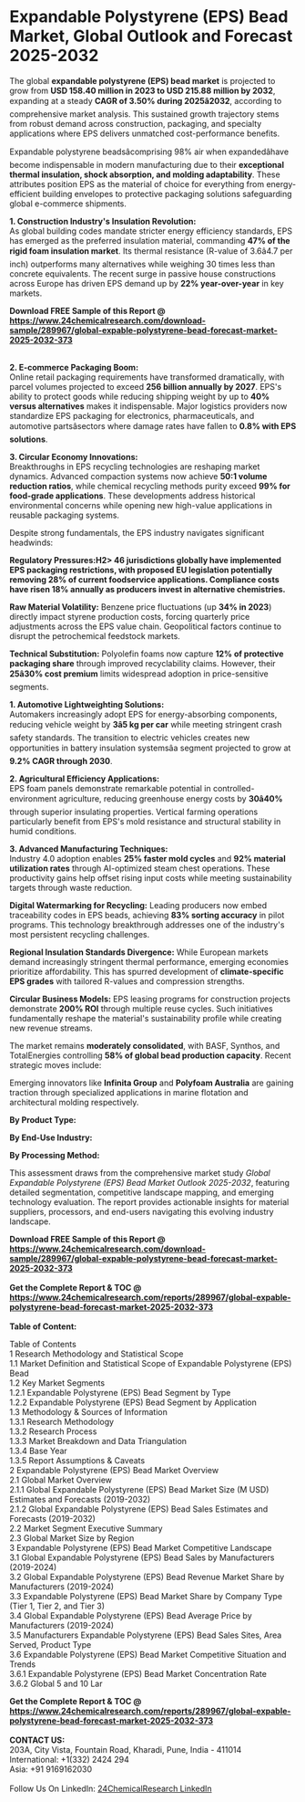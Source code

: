 <h1>Expandable Polystyrene (EPS) Bead Market, Global Outlook and Forecast 2025-2032</h1><p>The global <strong>expandable polystyrene (EPS) bead market</strong> is projected to grow from <strong>USD 158.40 million in 2023 to USD 215.88 million by 2032</strong>, expanding at a steady <strong>CAGR of 3.50% during 2025â2032</strong>, according to comprehensive market analysis. This sustained growth trajectory stems from robust demand across construction, packaging, and specialty applications where EPS delivers unmatched cost-performance benefits.</p><p>Expandable polystyrene beadsâcomprising 98% air when expandedâhave become indispensable in modern manufacturing due to their <strong>exceptional thermal insulation, shock absorption, and molding adaptability</strong>. These attributes position EPS as the material of choice for everything from energy-efficient building envelopes to protective packaging solutions safeguarding global e-commerce shipments.</p><p><strong>1. Construction Industry's Insulation Revolution:</strong><br>
As global building codes mandate stricter energy efficiency standards, EPS has emerged as the preferred insulation material, commanding <strong>47% of the rigid foam insulation market</strong>. Its thermal resistance (R-value of 3.6â4.7 per inch) outperforms many alternatives while weighing 30 times less than concrete equivalents. The recent surge in passive house constructions across Europe has driven EPS demand up by <strong>22% year-over-year</strong> in key markets.</p><div><b>Download FREE Sample of this Report @ 
            <a href="https://www.24chemicalresearch.com/download-sample/289967/global-expable-polystyrene-bead-forecast-market-2025-2032-373">
            https://www.24chemicalresearch.com/download-sample/289967/global-expable-polystyrene-bead-forecast-market-2025-2032-373</a></b></div><br><p><strong>2. E-commerce Packaging Boom:</strong><br>
Online retail packaging requirements have transformed dramatically, with parcel volumes projected to exceed <strong>256 billion annually by 2027</strong>. EPS's ability to protect goods while reducing shipping weight by up to <strong>40% versus alternatives</strong> makes it indispensable. Major logistics providers now standardize EPS packaging for electronics, pharmaceuticals, and automotive partsâsectors where damage rates have fallen to <strong>0.8% with EPS solutions</strong>.</p><p><strong>3. Circular Economy Innovations:</strong><br>
Breakthroughs in EPS recycling technologies are reshaping market dynamics. Advanced compaction systems now achieve <strong>50:1 volume reduction ratios</strong>, while chemical recycling methods purity exceed <strong>99% for food-grade applications</strong>. These developments address historical environmental concerns while opening new high-value applications in reusable packaging systems.</p><p>Despite strong fundamentals, the EPS industry navigates significant headwinds:</p><p><strong>Regulatory Pressures:H2&gt; 46 jurisdictions globally have implemented EPS packaging restrictions, with proposed EU legislation potentially removing <strong>28% of current foodservice applications</strong>. Compliance costs have risen <strong>18% annually</strong> as producers invest in alternative chemistries.</strong></p><p><strong>Raw Material Volatility:</strong> Benzene price fluctuations (up <strong>34% in 2023</strong>) directly impact styrene production costs, forcing quarterly price adjustments across the EPS value chain. Geopolitical factors continue to disrupt the petrochemical feedstock markets.</p><p><strong>Technical Substitution:</strong> Polyolefin foams now capture <strong>12% of protective packaging share</strong> through improved recyclability claims. However, their <strong>25â30% cost premium</strong> limits widespread adoption in price-sensitive segments.</p><p><strong>1. Automotive Lightweighting Solutions:</strong><br>
Automakers increasingly adopt EPS for energy-absorbing components, reducing vehicle weight by <strong>3â5 kg per car</strong> while meeting stringent crash safety standards. The transition to electric vehicles creates new opportunities in battery insulation systemsâa segment projected to grow at <strong>9.2% CAGR through 2030</strong>.</p><p><strong>2. Agricultural Efficiency Applications:</strong><br>
EPS foam panels demonstrate remarkable potential in controlled-environment agriculture, reducing greenhouse energy costs by <strong>30â40%</strong> through superior insulating properties. Vertical farming operations particularly benefit from EPS's mold resistance and structural stability in humid conditions.</p><p><strong>3. Advanced Manufacturing Techniques:</strong><br>
Industry 4.0 adoption enables <strong>25% faster mold cycles</strong> and <strong>92% material utilization rates</strong> through AI-optimized steam chest operations. These productivity gains help offset rising input costs while meeting sustainability targets through waste reduction.</p><p><strong>Digital Watermarking for Recycling:</strong>
Leading producers now embed traceability codes in EPS beads, achieving <strong>83% sorting accuracy</strong> in pilot programs. This technology breakthrough addresses one of the industry's most persistent recycling challenges.</p><p><strong>Regional Insulation Standards Divergence:</strong>
While European markets demand increasingly stringent thermal performance, emerging economies prioritize affordability. This has spurred development of <strong>climate-specific EPS grades</strong> with tailored R-values and compression strengths.</p><p><strong>Circular Business Models:</strong>
EPS leasing programs for construction projects demonstrate <strong>200% ROI</strong> through multiple reuse cycles. Such initiatives fundamentally reshape the material's sustainability profile while creating new revenue streams.</p><p>The market remains <strong>moderately consolidated</strong>, with BASF, Synthos, and TotalEnergies controlling <strong>58% of global bead production capacity</strong>. Recent strategic moves include:</p><p>Emerging innovators like <strong>Infinita Group</strong> and <strong>Polyfoam Australia</strong> are gaining traction through specialized applications in marine flotation and architectural molding respectively.</p><p><strong>By Product Type:</strong></p><p><strong>By End-Use Industry:</strong></p><p><strong>By Processing Method:</strong></p><p>This assessment draws from the comprehensive market study <em>Global Expandable Polystyrene (EPS) Bead Market Outlook 2025-2032</em>, featuring detailed segmentation, competitive landscape mapping, and emerging technology evaluation. The report provides actionable insights for material suppliers, processors, and end-users navigating this evolving industry landscape.</p><div><b>Download FREE Sample of this Report @ 
            <a href="https://www.24chemicalresearch.com/download-sample/289967/global-expable-polystyrene-bead-forecast-market-2025-2032-373">
            https://www.24chemicalresearch.com/download-sample/289967/global-expable-polystyrene-bead-forecast-market-2025-2032-373</a></b></div><br><div><b>Get the Complete Report & TOC @ 
            <a href="https://www.24chemicalresearch.com/reports/289967/global-expable-polystyrene-bead-forecast-market-2025-2032-373">
            https://www.24chemicalresearch.com/reports/289967/global-expable-polystyrene-bead-forecast-market-2025-2032-373</a></b></div><br>
            <b>Table of Content:</b><p>Table of Contents<br />
1 Research Methodology and Statistical Scope<br />
1.1 Market Definition and Statistical Scope of Expandable Polystyrene (EPS) Bead<br />
1.2 Key Market Segments<br />
1.2.1 Expandable Polystyrene (EPS) Bead Segment by Type<br />
1.2.2 Expandable Polystyrene (EPS) Bead Segment by Application<br />
1.3 Methodology & Sources of Information<br />
1.3.1 Research Methodology<br />
1.3.2 Research Process<br />
1.3.3 Market Breakdown and Data Triangulation<br />
1.3.4 Base Year<br />
1.3.5 Report Assumptions & Caveats<br />
2 Expandable Polystyrene (EPS) Bead Market Overview<br />
2.1 Global Market Overview<br />
2.1.1 Global Expandable Polystyrene (EPS) Bead Market Size (M USD) Estimates and Forecasts (2019-2032)<br />
2.1.2 Global Expandable Polystyrene (EPS) Bead Sales Estimates and Forecasts (2019-2032)<br />
2.2 Market Segment Executive Summary<br />
2.3 Global Market Size by Region<br />
3 Expandable Polystyrene (EPS) Bead Market Competitive Landscape<br />
3.1 Global Expandable Polystyrene (EPS) Bead Sales by Manufacturers (2019-2024)<br />
3.2 Global Expandable Polystyrene (EPS) Bead Revenue Market Share by Manufacturers (2019-2024)<br />
3.3 Expandable Polystyrene (EPS) Bead Market Share by Company Type (Tier 1, Tier 2, and Tier 3)<br />
3.4 Global Expandable Polystyrene (EPS) Bead Average Price by Manufacturers (2019-2024)<br />
3.5 Manufacturers Expandable Polystyrene (EPS) Bead Sales Sites, Area Served, Product Type<br />
3.6 Expandable Polystyrene (EPS) Bead Market Competitive Situation and Trends<br />
3.6.1 Expandable Polystyrene (EPS) Bead Market Concentration Rate<br />
3.6.2 Global 5 and 10 Lar</p><div><b>Get the Complete Report & TOC @ 
            <a href="https://www.24chemicalresearch.com/reports/289967/global-expable-polystyrene-bead-forecast-market-2025-2032-373">
            https://www.24chemicalresearch.com/reports/289967/global-expable-polystyrene-bead-forecast-market-2025-2032-373</a></b></div><br><b>CONTACT US:</b><br>
            203A, City Vista, Fountain Road, Kharadi, Pune, India - 411014<br>
            International: +1(332) 2424 294<br>
            Asia: +91 9169162030 <br><br>
            Follow Us On LinkedIn: <a href="https://www.linkedin.com/company/24chemicalresearch/">24ChemicalResearch LinkedIn</a>
